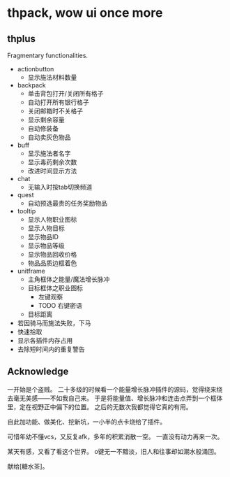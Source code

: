 # thpack, wow ui once more

## thplus

Fragmentary functionalities.

- actionbutton
    - 显示施法材料数量
- backpack
    - 单击背包打开/关闭所有格子
    - 自动打开所有银行格子
    - 关闭邮箱时不关格子
    - 显示剩余容量
    - 自动修装备
    - 自动卖灰色物品
- buff
    - 显示施法者名字
    - 显示毒药剩余次数
    - 改进时间显示方法
- chat
    - 无输入时按tab切换频道
- quest
    - 自动预选最贵的任务奖励物品
- tooltip
    - 显示人物职业图标
    - 显示人物目标
    - 显示物品ID
    - 显示物品等级
    - 显示物品回收价格
    - 物品品质边框着色
- unitframe
    - 主角框体之能量/魔法增长脉冲
    - 目标框体之职业图标
        - 左键观察
        - TODO 右键密语
    - 目标距离
- 若因骑马而施法失败，下马
- 快速拾取
- 显示各插件内存占用
- 去除短时间内的重复警告

## Acknowledge

一开始是个盗贼。
二十多级的时候看一个能量增长脉冲插件的源码，觉得绕来绕去毫无美感——不如我自己来。
于是将能量值、增长脉冲和连击点弄到一个框体里，定在视野正中偏下的位置。
之后的无数次我都觉得它真的有用。

自此加功能、做美化、挖新坑，一小半的点卡烧给了插件。

可惜年幼不懂vcs，又反复afk，多年的积累消散一空。
一直没有动力再来一次。

某天有感，又看了看这个世界。
o键无一不黯淡，旧人和往事却如潮水般涌回。

献给[糖水茶]。
